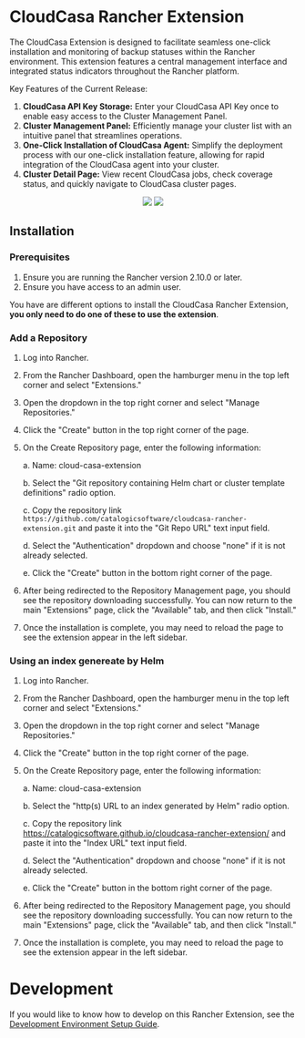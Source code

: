 # CloudCasa Rancher Extension 
The CloudCasa Extension is designed to facilitate seamless one-click installation and monitoring of backup statuses within the Rancher environment. This extension features a central management interface and integrated status indicators throughout the Rancher platform.

Key Features of the Current Release:
1) **CloudCasa API Key Storage:** Enter your CloudCasa API Key once to enable easy access to the Cluster Management Panel.
2) **Cluster Management Panel:** Efficiently manage your cluster list with an intuitive panel that streamlines operations.
3) **One-Click Installation of CloudCasa Agent:** Simplify the deployment process with our one-click installation feature, allowing for rapid integration of the CloudCasa agent into your cluster.
4) **Cluster Detail Page:** View recent CloudCasa jobs, check coverage status, and quickly navigate to CloudCasa cluster pages.

<p align="middle">
   <img src="https://github.com/user-attachments/assets/357760fa-86e2-415f-8081-45b028e35eb2" />
   <img src="https://github.com/user-attachments/assets/e6d4ee74-aa76-4505-bff5-461590407c85" />
</p>

## Installation

### Prerequisites
1) Ensure you are running the Rancher version 2.10.0 or later.
2) Ensure you have access to an admin user. 

You have are different options to install the CloudCasa Rancher Extension, **you only need to do one of these to use the extension**. 

### Add a Repository
1) Log into Rancher.
2) From the Rancher Dashboard, open the hamburger menu in the top left corner and select "Extensions."
3) Open the dropdown in the top right corner and select "Manage Repositories."
4) Click the "Create" button in the top right corner of the page.
5) On the Create Repository page, enter the following information:

   a. Name: cloud-casa-extension

   b. Select the "Git repository containing Helm chart or cluster template definitions" radio option.

   c. Copy the repository link `https://github.com/catalogicsoftware/cloudcasa-rancher-extension.git` and paste it into the "Git Repo URL" text input field.

   d. Select the "Authentication" dropdown and choose "none" if it is not already selected.

   e. Click the "Create" button in the bottom right corner of the page.

7) After being redirected to the Repository Management page, you should see the repository downloading successfully. You can now return to the main "Extensions" page, click the "Available" tab, and then click "Install."
8) Once the installation is complete, you may need to reload the page to see the extension appear in the left sidebar.


### Using an index genereate by Helm
1) Log into Rancher.
2) From the Rancher Dashboard, open the hamburger menu in the top left corner and select "Extensions."
3) Open the dropdown in the top right corner and select "Manage Repositories."
4) Click the "Create" button in the top right corner of the page.
5) On the Create Repository page, enter the following information:

   a. Name: cloud-casa-extension

   b. Select the "http(s) URL to an index generated by Helm" radio option.

   c. Copy the repository link https://catalogicsoftware.github.io/cloudcasa-rancher-extension/ and paste it into the "Index URL" text input field.

   d. Select the "Authentication" dropdown and choose "none" if it is not already selected.

   e. Click the "Create" button in the bottom right corner of the page.

7) After being redirected to the Repository Management page, you should see the repository downloading successfully. You can now return to the main "Extensions" page, click the "Available" tab, and then click "Install."
8) Once the installation is complete, you may need to reload the page to see the extension appear in the left sidebar.

# Development
If you would like to know how to develop on this Rancher Extension, see the [Development Environment Setup Guide](DEVELOPMENT.md).

